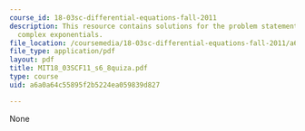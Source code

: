```yaml
---
course_id: 18-03sc-differential-equations-fall-2011
description: This resource contains solutions for the problem statements related to
  complex exponentials.
file_location: /coursemedia/18-03sc-differential-equations-fall-2011/a6a0a64c55895f2b5224ea059839d827_MIT18_03SCF11_s6_8quiza.pdf
file_type: application/pdf
layout: pdf
title: MIT18_03SCF11_s6_8quiza.pdf
type: course
uid: a6a0a64c55895f2b5224ea059839d827

---
```

None